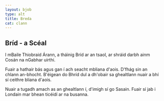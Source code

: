 ```yaml
---
layout: bjob
type: alt
title: Breda
cat: clann
---
```


## Bríd - a Scéal

I mBaile Thiobraid Árann, a tháinig Bríd ar
an tsaol, ar shráid darbh ainm Cosán na nGabhar uirthi.

Fuair a hathair bás agus gan í ach seacht mbliana d'aois.
D'fhág sin an chlann an-bhocht. B'éigean do Bhríd dul a
dh'obair sa ghealtlann nuair a bhí sí ceithre bliana d'aois.

Nuair a tugadh amach as an ghealtlann í, d'imigh sí go
Sasain. Fuair sí jab i Londain mar bhean ticéidí ar na
busanna.
